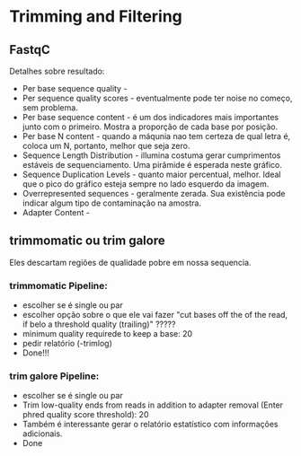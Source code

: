 # Trimming and Filtering

## FastqC
Detalhes sobre resultado:

- Per base sequence quality - 
- Per sequence quality scores - eventualmente pode ter noise no começo, sem problema.
- Per base sequence content - é um dos indicadores mais importantes junto com o primeiro. Mostra a proporção de cada base por posição.
- Per base N content - quando a máqunia nao tem certeza de qual letra é, coloca um N, portanto, melhor que seja zero.
- Sequence Length Distribution - illumina costuma gerar cumprimentos estáveis de sequenciamento. Uma pirâmide é esperada neste gráfico.
- Sequence Duplication Levels - quanto maior percentual, melhor. Ideal que o pico do gráfico esteja sempre no lado esquerdo da imagem.
- Overrepresented sequences - geralmente zerada. Sua existência pode indicar algum tipo de contaminação na amostra.
- Adapter Content - 



## trimmomatic ou trim galore
Eles descartam regiões de qualidade pobre em nossa sequencia.

### trimmomatic Pipeline:
- escolher se é single ou par
- escolher opção sobre o que ele vai fazer "cut bases off the of the read, if belo a threshold quality (trailing)" ?????
- minimum quality requirede to keep a base: 20
- pedir relatório (-trimlog)
- Done!!!

### trim galore Pipeline:
- escolher se é single ou par
- Trim low-quality ends from reads in addition to adapter removal (Enter phred quality score threshold): 20
- Também é interessante gerar o relatório estatístico com informações adicionais.
- Done
